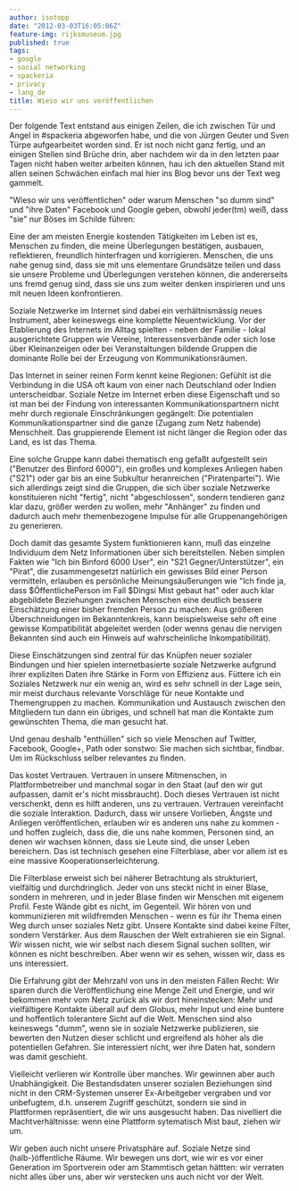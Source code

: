 ```yaml
---
author: isotopp
date: "2012-03-03T16:05:06Z"
feature-img: rijksmuseum.jpg
published: true
tags:
- google
- social networking
- spackeria
- privacy
- lang_de
title: Wieso wir uns veröffentlichen
---
```

Der folgende Text entstand aus einigen Zeilen, die ich zwischen Tür und
Angel in #spackeria abgeworfen habe, und die von Jürgen Geuter und Sven Türpe
aufgearbeitet worden sind.  Er ist noch nicht ganz fertig, und an einigen
Stellen sind Brüche drin, aber nachdem wir da in den letzten paar Tagen
nicht haben weiter arbeiten können, hau ich den aktuellen Stand mit allen
seinen Schwächen einfach mal hier ins Blog bevor uns der Text weg gammelt.

"Wieso wir uns veröffentlichen" oder warum Menschen "so dumm sind" und "ihre
Daten" Facebook und Google geben, obwohl jeder(tm) weiß, dass "sie" nur
Böses im Schilde führen:

Eine der am meisten Energie kostenden Tätigkeiten im Leben ist es, Menschen
zu finden, die meine Überlegungen bestätigen, ausbauen, reflektieren,
freundlich hinterfragen und korrigieren.  Menschen, die uns nahe genug sind,
dass sie mit uns elementare Grundsätze teilen und dass sie unsere Probleme
und Überlegungen verstehen können, die andererseits uns fremd genug sind,
dass sie uns zum weiter denken inspirieren und uns mit neuen Ideen
konfrontieren.

Soziale Netzwerke im Internet sind dabei ein verhältnismässig neues
Instrument, aber keineswegs eine komplette Neuentwicklung.  Vor der
Etablierung des Internets im Alltag spielten - neben der Familie - lokal
ausgerichtete Gruppen wie Vereine, Interessensverbände oder sich lose über
Kleinanzeigen oder bei Veranstaltungen bildende Gruppen die dominante Rolle
bei der Erzeugung von Kommunikationsräumen.

Das Internet in seiner reinen Form kennt keine Regionen: Gefühlt ist die
Verbindung in die USA oft kaum von einer nach Deutschland oder Indien
unterscheidbar.  Soziale Netze im Internet erben diese Eigenschaft und so
ist man bei der Findung von interessanten Kommunikationspartnern nicht mehr
durch regionale Einschränkungen gegängelt: Die potentialen
Kommunikationspartner sind die ganze (Zugang zum Netz habende) Menschheit.
Das gruppierende Element ist nicht länger die Region oder das Land, es ist
das Thema.

Eine solche Gruppe kann dabei thematisch eng gefaßt aufgestellt sein
("Benutzer des Binford 6000"), ein großes und komplexes Anliegen haben
("S21") oder gar bis an eine Subkultur heranreichen ("Piratenpartei").  Wie
sich allerdings zeigt sind die Gruppen, die sich über soziale Netzwerke
konstituieren nicht "fertig", nicht "abgeschlossen", sondern tendieren ganz
klar dazu, größer werden zu wollen, mehr "Anhänger" zu finden und dadurch
auch mehr themenbezogene Impulse für alle Gruppenangehörigen zu generieren.

Doch damit das gesamte System funktionieren kann, muß das einzelne
Individuum dem Netz Informationen über sich bereitstellen.  Neben simplen
Fakten wie "Ich bin Binford 6000 User", ein "S21 Gegner/Unterstützer", ein
"Pirat", die zusammengesetzt natürlich ein gewisses Bild einer Person
vermitteln, erlauben es persönliche Meinungsäußerungen wie "Ich finde ja,
dass $ÖffentlichePerson im Fall $Dingsi Mist gebaut hat" oder auch klar
abgebildete Beziehungen zwischen Menschen eine deutlich bessere Einschätzung
einer bisher fremden Person zu machen: Aus größeren Überschneidungen im
Bekanntenkreis, kann beispielsweise sehr oft eine gewisse Kompatibilität
abgeleitet werden (oder wenns genau die nervigen Bekannten sind auch ein
Hinweis auf wahrscheinliche Inkompatibilität).

Diese Einschätzungen sind zentral für das Knüpfen neuer sozialer Bindungen
und hier spielen internetbasierte soziale Netzwerke aufgrund ihrer
expliziten Daten ihre Stärke in Form von Effizienz aus.  Füttere ich ein
Soziales Netzwerk nur ein wenig an, wird es sehr schnell in der Lage sein,
mir meist durchaus relevante Vorschläge für neue Kontakte und Themengruppen
zu machen.  Kommunikation und Austausch zwischen den Mitgliedern tun dann
ein übriges, und schnell hat man die Kontakte zum gewünschten Thema, die man
gesucht hat.

Und genau deshalb "enthüllen" sich so viele Menschen auf Twitter, Facebook,
Google+, Path oder sonstwo: Sie machen sich sichtbar, findbar.  Um im
Rückschluss selber relevantes zu finden.

Das kostet Vertrauen.  Vertrauen in unsere Mitmenschen, in
Plattformbetreiber und manchmal sogar in den Staat (auf den wir gut
aufpassen, damit er's nicht missbraucht).  Doch dieses Vertrauen ist nicht
verschenkt, denn es hilft anderen, uns zu vertrauen.  Vertrauen vereinfacht
die soziale Interaktion.  Dadurch, dass wir unsere Vorlieben, Ängste und
Anliegen veröffentlichen, erlauben wir es anderen uns nahe zu kommen - und
hoffen zugleich, dass die, die uns nahe kommen, Personen sind, an denen wir
wachsen können, dass sie Leute sind, die unser Leben bereichern.  Das ist
technisch gesehen eine Filterblase, aber vor allem ist es eine massive
Kooperationserleichterung.

Die Filterblase erweist sich bei näherer Betrachtung als strukturiert,
vielfältig und durchdringlich.  Jeder von uns steckt nicht in einer Blase,
sondern in mehreren, und in jeder Blase finden wir Menschen mit eigenem
Profil.  Feste Wände gibt es nicht, im Gegenteil.  Wir hören von und
kommunizieren mit wildfremden Menschen - wenn es für ihr Thema einen Weg
durch unser soziales Netz gibt.  Unsere Kontakte sind dabei keine Filter,
sondern Verstärker.  Aus dem Rauschen der Welt extrahieren sie ein Signal.
Wir wissen nicht, wie wir selbst nach diesem Signal suchen sollten, wir
können es nicht beschreiben.  Aber wenn wir es sehen, wissen wir, dass es
uns interessiert.

Die Erfahrung gibt der Mehrzahl von uns in den meisten Fällen Recht: Wir
sparen durch die Veröffentlichung eine Menge Zeit und Energie, und wir
bekommen mehr vom Netz zurück als wir dort hineinstecken: Mehr und
vielfältigere Kontakte überall auf dem Globus, mehr Input und eine buntere
und hoffentlich tolerantere Sicht auf die Welt.  Menschen sind also
keineswegs "dumm", wenn sie in soziale Netzwerke publizieren, sie bewerten
den Nutzen dieser schlicht und ergreifend als höher als die potentiellen
Gefahren.  Sie interessiert nicht, wer ihre Daten hat, sondern was damit
geschieht.

Vielleicht verlieren wir Kontrolle über manches.  Wir gewinnen aber auch
Unabhängigkeit.  Die Bestandsdaten unserer sozialen Beziehungen sind nicht
in den CRM-Systemen unserer Ex-Arbeitgeber vergraben und vor unbefugtem,
d.h.  unserem Zugriff geschützt, sondern sie sind in Plattformen
repräsentiert, die wir uns ausgesucht haben.  Das nivelliert die
Machtverhältnisse: wenn eine Plattform sytematisch Mist baut, ziehen wir um.

Wir geben auch nicht unsere Privatsphäre auf.  Soziale Netze sind
(halb-)öffentliche Räume.  Wir bewegen uns dort, wie wir es vor einer
Generation im Sportverein oder am Stammtisch getan hättten: wir verraten
nicht alles über uns, aber wir verstecken uns auch nicht vor der Welt.

